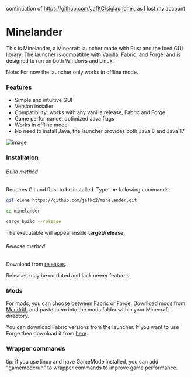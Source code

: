 continuation of https://github.com/JafKC/siglauncher, as I lost my account

# Minelander
This is Minelander, a Minecraft launcher made with Rust and the Iced GUI library. 
The launcher is compatible with Vanilla, Fabric, and Forge, and is designed to run on both Windows and Linux.

Note: For now the launcher only works in offline mode.


### Features
* Simple and intuitive GUI
* Version installer
* Compatibility: works with any vanilla release, Fabric and Forge
* Game performance: optimized Java flags
* Works in offline mode
* No need to install Java, the launcher provides both Java 8 and Java 17

![image](https://github.com/JafKc/siglauncher/assets/109480612/a7cf4036-989b-4b90-8a1b-ab0c12207bc5)


### Installation
###### Build method
Requires Git and Rust to be installed. Type the following commands:

```bash
git clone https://github.com/jafkc2/minelander.git
```
```bash
cd minelander
```
```bash
cargo build --release
```
The executable will appear inside **target/release**.

###### Release method
Download from [releases](https://github.com/Jafkc2/minelander/releases).

Releases may be outdated and lack newer features.

### Mods
For mods, you can choose between [Fabric](https://fabricmc.net/) or [Forge](https://files.minecraftforge.net/net/minecraftforge/forge/). Download mods from [Mondrith](https://modrinth.com/mods) and paste them into the mods folder within your Minecraft directory.

You can download Fabric versions from the launcher. If you want to use Forge then download it from [here](https://files.minecraftforge.net/net/minecraftforge/forge/).


### Wrapper commands
tip: if you use linux and have GameMode installed, you can add "gamemoderun" to wrapper commands to improve game performance.
